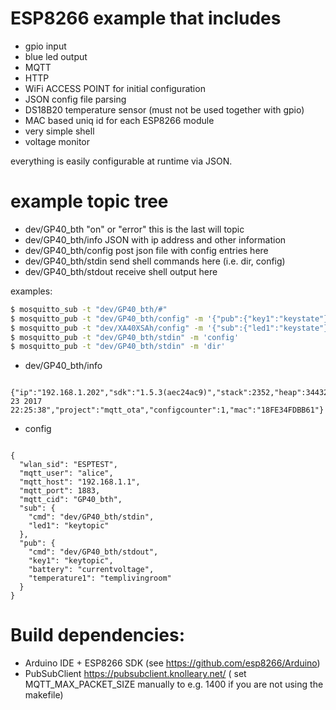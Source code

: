 
# ESP8266 example that includes 
 - gpio input
 - blue led output
 - MQTT
 - HTTP
 - WiFi ACCESS POINT for initial configuration
 - JSON config file parsing
 - DS18B20 temperature sensor (must not be used together with gpio)
 - MAC based uniq id for each ESP8266 module
 - very simple shell
 - voltage monitor

everything is easily configurable at runtime via JSON.

# example topic tree

  - dev/GP40_bth         "on" or "error" this is the last will topic
  - dev/GP40_bth/info    JSON with ip address and other information
  - dev/GP40_bth/config  post json file with config entries here 
  - dev/GP40_bth/stdin   send shell commands here (i.e. dir, config)
  - dev/GP40_bth/stdout  receive shell output here

examples:

```sh
$ mosquitto_sub -t "dev/GP40_bth/#" 
$ mosquitto_pub -t "dev/GP40_bth/config" -m '{"pub":{"key1":"keystate"}}'
$ mosquitto_pub -t "dev/XA40XSAh/config" -m '{"sub":{"led1":"keystate"}}'
$ mosquitto_pub -t "dev/GP40_bth/stdin" -m 'config'
$ mosquitto_pub -t "dev/GP40_bth/stdin" -m 'dir'
```

* dev/GP40_bth/info
```
 {"ip":"192.168.1.202","sdk":"1.5.3(aec24ac9)","stack":2352,"heap":34432,"vcc":2.551,"time":14361,"buildtime":"Aug 23 2017 22:25:38","project":"mqtt_ota","configcounter":1,"mac":"18FE34FDBB61"}
```

* config
```

{
  "wlan_sid": "ESPTEST",
  "mqtt_user": "alice",
  "mqtt_host": "192.168.1.1",
  "mqtt_port": 1883,
  "mqtt_cid": "GP40_bth",
  "sub": {
    "cmd": "dev/GP40_bth/stdin",
    "led1": "keytopic"
  },
  "pub": {
    "cmd": "dev/GP40_bth/stdout",
    "key1": "keytopic",
    "battery": "currentvoltage",
    "temperature1": "templivingroom"
  }
}
```


# Build dependencies:
- Arduino IDE + ESP8266 SDK (see https://github.com/esp8266/Arduino)
- PubSubClient https://pubsubclient.knolleary.net/ ( set MQTT_MAX_PACKET_SIZE manually to e.g. 1400 if you are not using the makefile)
